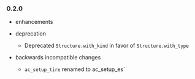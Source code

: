 ### 0.2.0

* enhancements

* deprecation
  * Deprecated `Structure.with_kind` in favor of `Structure.with_type`

* backwards incompatible changes
  * `ac_setup_tire` renamed to ac_setup_es`